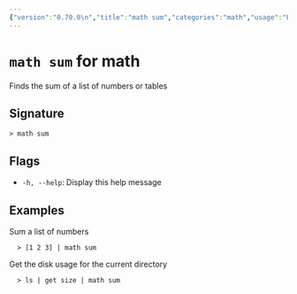 ```yaml
---
{"version":"0.70.0\n","title":"math sum","categories":"math","usage":"Finds the sum of a list of numbers or tables\n"}
---
```

<!-- THIS FILE IS GENERATED BY update_book_commands.cjs USING NUSHELL'S HELP COMMANDS.
REFRAIN FROM EDITING IT MANUALLY.-->
# <code>math sum</code> for math

<div class='command-title'>Finds the sum of a list of numbers or tables</div>

## Signature

```> math sum```

## Flags

 * ```-h, --help```: Display this help message
## Examples

  Sum a list of numbers
```shell
  > [1 2 3] | math sum
```
  Get the disk usage for the current directory
```shell
  > ls | get size | math sum
```


